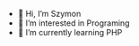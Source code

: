 - 👋 Hi, I’m Szymon
- 👀 I’m interested in Programing
- 🌱 I’m currently learning PHP
<!--- 📫 How to reach me sususzymon@gmail.com --->

<!---
Szymon440/Szymon440 is a ✨ special ✨ repository because its `README.md` (this file) appears on your GitHub profile.
You can click the Preview link to take a look at your changes.
--->
